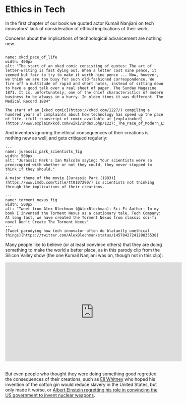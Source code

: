 # Ethics in Tech

In the first chapter of our book we quoted actor Kumail Nanjiani on tech innovators' lack of consideration of ethical implications of their work. 

Concerns about the implications of technological advancement are nothing new.

```{figure} xkcd_pace_of_life.png
---
name: xkcd_pace_of_life
width: 400px
alt: "The start of an xkcd comic consisting of quotes: The art of letter-writing is fast dying out. When a letter cost nine pence, it seemed but fair to try to make it worth nine pence ... Now, however, we think we are too busy for such old-fashioned correspondence. We fire off a multitude of rapid and short notes, instead of sitting down to have a good talk over a real sheet of paper. The Sunday Magazine 1871. It is, unfortunately, one of the chief characteristics of modern business to be always in a hurry. In olden times it was different. The Medical Record 1884"
---
The start of an [xkcd comic](https://xkcd.com/1227/) compiling a hundred years of complaints about how technology has speed up the pace of life. (full transcript of comic available at [explainxkcd](https://www.explainxkcd.com/wiki/index.php/1227:_The_Pace_of_Modern_Life))
```

And inventors ignoring the ethical consequences of their creations is nothing new as well, and gets critiqued regularly:

```{figure} jurassic_park_scientists.gif
---
name: jurassic_park_scientists_fig
width: 500px
alt: "Jurassic Park's Ian Malcolm saying: Your scientists were so preoccupied with whether or not they could, they never stopped to think if they should."
---
A major theme of the movie [Jurassic Park (1993)](https://www.imdb.com/title/tt0107290/) is scientists not thinking through the implications of their creations.
```

```{figure} torment_nexus.jpg
---
name: torment_nexus_fig
width: 500px
alt: "Tweet from Alex Blechman (@AlexBlechman): Sci-Fi Author: In my book I invented the Torment Nexus as a cautionary tale. Tech Company: At long last, we have created the Torment Nexus from classic sci-fi novel Don't Create The Torment Nexus"
---
[Tweet parodying how tech innovator often do blatantly unethical things](https://twitter.com/AlexBlechman/status/1457842724128833538)
```


Many people like to believe (or at least convince others) that they are doing something to make the world a better place, as in this parody clip from the Silicon Valley show (the one Kumail Nanjiani was on, though not in this clip):

<iframe width="560" height="315" src="https://www.youtube.com/embed/B8C5sjjhsso" title="YouTube video player" frameborder="0" allow="accelerometer; autoplay; clipboard-write; encrypted-media; gyroscope; picture-in-picture; web-share" allowfullscreen></iframe>

<br>
<br>

But even people who thought they were doing something good regretted the consequences of their creations, such as [Eli Whitney](https://en.wikipedia.org/wiki/Eli_Whitney) who hoped his invention of the cotton gin would reduce slavery in the United States, but only made it worse, or [Albert Einstein regretting his role in convincing the US government to invent nuclear weapons](https://www.amnh.org/exhibitions/einstein/peace-and-war/the-manhattan-project#:~:text=He%20came%20to%20regret%20taking,I%20would%20have%20done%20nothing.%22).